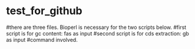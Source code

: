 # test_for_github
#there are three files. Bioperl is necessary for the two scripts below. 
#first script is for gc content: fas as input 
#second script is for cds extraction: gb as input
#command involved. 

